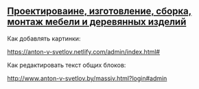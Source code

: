 [Проектироваине, изготовление, сборка, монтаж мебели и деревянных изделий](http://www.anton-v-svetlov.by/)
----


Как добавлять картинки:

https://anton-v-svetlov.netlify.com/admin/index.html#

Как редактировать текст общих блоков:

http://www.anton-v-svetlov.by/massiv.html?login#admin



